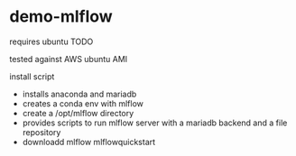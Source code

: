 # demo-mlflow

requires ubuntu TODO

tested against AWS ubuntu AMI

install script
- installs anaconda and mariadb
- creates a conda env with mlflow
- create a /opt/mlflow directory
- provides scripts to run mlflow server with a mariadb backend and a file repository
- downloadd mlflow mlflowquickstart

